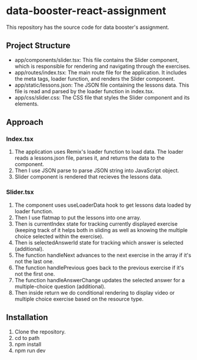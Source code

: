 # data-booster-react-assignment

This repository has the source code for data booster's assignment.

## Project Structure

- app/components/slider.tsx: This file contains the Slider component, which is responsible for rendering and navigating through the exercises.
- app/routes/index.tsx: The main route file for the application. It includes the meta tags, loader function, and renders the Slider component.
- app/static/lessons.json: The JSON file containing the lessons data. This file is read and parsed by the loader function in index.tsx.
- app/css/slider.css: The CSS file that styles the Slider component and its elements.

## Approach

### Index.tsx

1. The application uses Remix's loader function to load data. The loader reads a lessons.json file, parses it, and returns the data to the component.
2. Then I use JSON parse to parse JSON string into JavaScript object.
3. Slider component is rendered that recieves the lessons data.

### Slider.tsx

1. The component uses useLoaderData hook to get lessons data loaded by loader function.
2. Then I use flatmap to put the lessons into one array.
3. Then is currentIndex state for tracking currently displayed exercise (keeping track of it helps both in sliding as well as knowing the multiple choice selected within the exercise).
4. Then is selectedAnswerId state for tracking which answer is selected (additional).
5. The function handleNext advances to the next exercise in the array if it's not the last one.
6. The function handlePrevious goes back to the previous exercise if it's not the first one.
7. The function handleAnswerChange updates the selected answer for a multiple-choice question (additional).
8. Then inside return we do conditional rendering to display video or multiple choice exercise based on the resource type.

## Installation

1. Clone the repository.
2. cd to path
3. npm install
4. npm run dev
